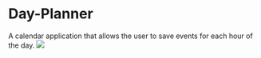 # Day-Planner
A calendar application that allows the user to save events for each hour of the day.
<img src="https://media.giphy.com/media/ZXfH1genXT9hQrdtjW/giphy.gif" width:1000 height:800>
